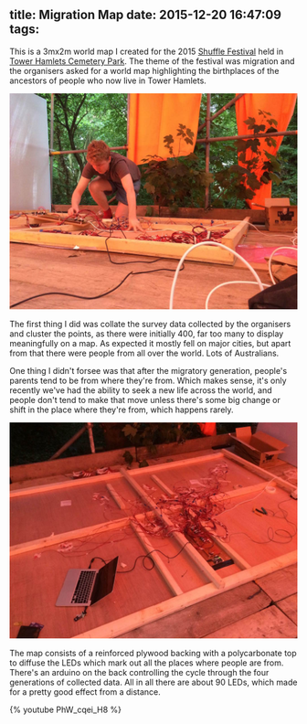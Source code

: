 title: Migration Map
date: 2015-12-20 16:47:09
tags:
---
This is a 3mx2m world map I created for the 2015 [Shuffle Festival](http://shufflefestival.com) held in [Tower Hamlets Cemetery Park](https://en.wikipedia.org/wiki/Tower_Hamlets_Cemetery_Park). The theme of the festival was migration and the organisers asked for a world map highlighting the birthplaces of the ancestors of people who now live in Tower Hamlets.

![](/images/migration-map-construction.jpg)

The first thing I did was collate the survey data collected by the organisers and cluster the points, as there were initially 400, far too many to display meaningfully on a map. As expected it mostly fell on major cities, but apart from that there were people from all over the world. Lots of Australians.

One thing I didn't forsee was that after the migratory generation, people's parents tend to be from where they're from. Which makes sense, it's only recently we've had the ability to seek a new life across the world, and people don't tend to make that move unless there's some big change or shift in the place where they're from, which happens rarely.

![](/images/migration-map-back.jpg)

The map consists of a reinforced plywood backing with a polycarbonate top to diffuse the LEDs which mark out all the places where people are from. There's an arduino on the back controlling the cycle through the four generations of collected data. All in all there are about 90 LEDs, which made for a pretty good effect from a distance.

{% youtube PhW_cqei_H8 %}


